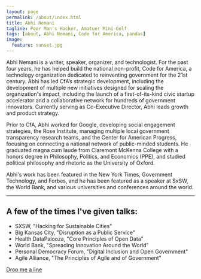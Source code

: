 ```yaml
---
layout: page
permalink: /about/index.html
title: Abhi Nemani
tagline: Poor Man's Hacker, Amatuer Mini-Golf
tags: [about, Abhi Nemani, Code for America, pandas]
image:
  feature: sunset.jpg
---
```


<p>Abhi Nemani is a writer, speaker, organizer, and technologist. For the past four years, he has helped build the national non-profit, Code for America, a technology organization dedicated to reinventing government for the 21st century. Abhi has led CfA’s strategic development, including the development of multiple new initiatives designed for scaling the organization's impact, including the launch of a first-of-its-kind civic startup accelerator and a collaborative network for hundreds of government innovators. Currently serving as Co-Executive Director, Abhi leads growth and product strategy.</p>
<p>Prior to CfA, Abhi worked for Google, developing social engagement strategies, the Rose Institute, managing multiple local government transparency research teams, and the Center for American Progress, focusing on connecting a national network of public-minded students. He graduated magna cum laude from Claremont McKenna College with a honors degree in Philosophy, Politics, and Economics (PPE), and studied political philosophy and rhetoric as the University of Oxford.</p>
<p>Abhi's work has been featured in the New York Times, Government Technology, and Forbes, and he has been featured as a speaker at SxSW, the World Bank, and various universities and conferences around the world.</p>

<hr>
<a name="#talks"></a>

## A few of the times I've given talks: ##

* SXSW, "Hacking for Sustainable Cities"
* Big Kansas City, "Disruption as a Public Service"
* Health DataPalooza, "Core Principles of Open Data"
* World Bank, "Spreading Innovation Around the World"
* Personal Democracy Forum, "Digital Inclusion and Open Government"
* Agile Alliance, "The Principles of Agile and of Government"

<a markdown="0" href="mailto:abhinemani@gmail.com" class="btn">Drop me a line</a>